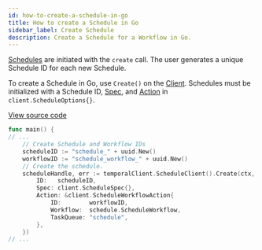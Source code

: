 ```yaml
---
id: how-to-create-a-schedule-in-go
title: How to create a Schedule in Go
sidebar_label: Create Schedule
description: Create a Schedule for a Workflow in Go.
---
```


[Schedules](/concepts/what-is-a-schedule) are initiated with the `create` call.
The user generates a unique Schedule ID for each new Schedule.

To create a Schedule in Go, use `Create()` on the [Client](/concepts/what-is-a-temporal-client).
Schedules must be initialized with a Schedule ID, [Spec](/concepts/what-is-a-schedule#spec), and [Action](/concepts/what-is-a-schedule#action) in `client.ScheduleOptions{}`.

<a class="dacx-source-link" href="https://github.com/temporalio/documentation-samples-go/blob/add-go-schedule-sample/schedule/create/main_dacx.go">View source code</a>

```go
func main() {
// ...
    // Create Schedule and Workflow IDs
	scheduleID := "schedule_" + uuid.New()
	workflowID := "schedule_workflow_" + uuid.New()
	// Create the schedule.
	scheduleHandle, err := temporalClient.ScheduleClient().Create(ctx, client.ScheduleOptions{
		ID:   scheduleID,
		Spec: client.ScheduleSpec{},
		Action: &client.ScheduleWorkflowAction{
			ID:        workflowID,
			Workflow:  schedule.ScheduleWorkflow,
			TaskQueue: "schedule",
		},
	})
// ...
```
